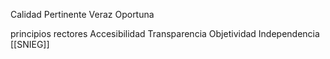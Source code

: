 Calidad
Pertinente
Veraz
Oportuna

principios rectores
 Accesibilidad 
 Transparencia
 Objetividad
 Independencia
[[SNIEG]]
